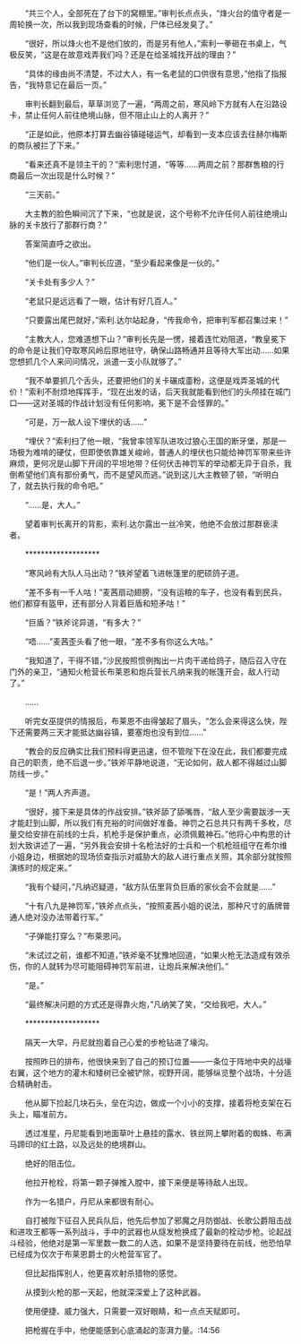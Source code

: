 　　“共三个人，全部死在了台下的窝棚里。”审判长点点头，“烽火台的值守者是一周轮换一次，所以我到现场查看的时候，尸体已经发臭了。”

　　“很好，所以烽火也不是他们放的，而是另有他人，”索利一拳砸在书桌上，气极反笑，“这是在故意戏弄我们吗？还是在给圣城找开战的理由？”

　　“具体的缘由尚不清楚，不过大人，有一名老鼠的口供很有意思，”他指了指报告，“我特意记在最后一页。”

　　审判长翻到最后，草草浏览了一遍，“两周之前，寒风岭下方就有人在沿路设卡，禁止任何人前往绝境山脉，但不阻止山上的人离开？”

　　“正是如此，他原本打算去幽谷镇碰碰运气，却看到一支本应该去往赫尔梅斯的商队被拦了下来。”

　　“看来还真不是领主干的？”索利思忖道，“等等……两周之前？那群售粮的行商最后一次出现是什么时候？”

　　“三天前。”

　　大主教的脸色瞬间沉了下来，“也就是说，这个号称不允许任何人前往绝境山脉的关卡放行了那群行商？”

　　答案简直呼之欲出。

　　“他们是一伙人。”审判长应道，“至少看起来像是一伙的。”

　　“关卡处有多少人？”

　　“老鼠只是远远看了一眼，估计有好几百人。”

　　“只要露出尾巴就好，”索利.达尔站起身，“传我命令，把审判军都召集过来！”

　　“主教大人，您难道想下山？”审判长先是一愣，接着连忙劝阻道，“教皇冕下的命令是让我们夺取寒风岭后原地驻守，确保山路畅通并且等待大军出动……如果您想抓几个人来问问情况，派遣一支小队就够了。”

　　“我不单要抓几个舌头，还要把他们的关卡碾成齑粉，这便是戏弄圣城的代价！”索利不耐烦地挥挥手，“现在出发的话，后天我就能看到他们的头颅挂在城门口——这对圣城的作战计划没有任何影响，冕下是不会怪罪的。”

　　“可是，万一敌人设下埋伏的话……”

　　“埋伏？”索利扫了他一眼，“我曾率领军队进攻过狼心王国的断牙堡，那是一场极为难啃的硬仗，但即使依靠雄关峻岭，普通人的埋伏也只能给神罚军带来些许麻烦，更何况是山脚下开阔的平坦地带？任何伏击神罚军的举动都无异于自杀，我倒希望他们真有那份勇气，而不是望风而逃。”说到这儿大主教顿了顿，“听明白了，就去执行我的命令吧。”

　　“……是，大人。”

　　望着审判长离开的背影，索利.达尔露出一丝冷笑，他绝不会放过那群亵渎者。

　　*******************

　　“寒风岭有大队人马出动？”铁斧望着飞进帐篷里的肥硕鸽子道。

　　“差不多有一千人咕！”麦茜扇动翅膀，“没有运粮的车子，也没有看到民兵，他们都穿有盔甲，还有部分人背着巨盾和短矛咕！”

　　“巨盾？”铁斧诧异道，“有多大？”

　　“唔……”麦茜歪头看了他一眼，“差不多有你这么大咕。”

　　“我知道了，干得不错，”沙民按照惯例掏出一片肉干递给鸽子，随后召入守在门外的亲卫，“通知火枪营长布莱恩和炮兵营长凡纳来我的帐篷开会，敌人行动了。”

　　……

　　听完女巫提供的情报后，布莱恩不由得皱起了眉头，“怎么会来得这么快，陛下还需要两三天才能抵达幽谷镇，要塞炮也没有到位……”

　　“教会的反应确实比我们预料得更迅速，但不管陛下在没在此，我们都要完成自己的职责，绝不后退一步。”铁斧平静地说道，“无论如何，敌人都不得越过山脚防线一步。”

　　“是！”两人齐声道。

　　“很好，接下来是具体的作战安排。”铁斧舔了舔嘴唇，“敌人至少需要跋涉一天才能赶到山脚，所以我们有充裕的时间做好准备。神罚之石总共只有两千多枚，尽量交给安排在前线的士兵，机枪手是保护重点，必须佩戴神石。”他将心中构思的计划大致讲述了一遍，“另外我会安排十名枪法好的士兵和一个机枪班组守在希尔维小姐身边，根据她的现场侦查指示对威胁大的敌人进行重点关照，其余部分就按照演练时的规定来。”

　　“我有个疑问，”凡纳迟疑道，“敌方队伍里背负巨盾的家伙会不会就是……”

　　“十有八九是神罚军，”铁斧点点头，“按照麦茜小姐的说法，那种尺寸的盾牌普通人绝对没办法带着行军。”

　　“子弹能打穿么？”布莱恩问。

　　“未试过之前，谁都不知道，”铁斧毫不犹豫地回道，“如果火枪无法造成有效杀伤，你的人就转为尽可能阻碍神罚军前进，让炮兵来解决他们。”

　　“是。”

　　“最终解决问题的方式还是得靠火炮，”凡纳笑了笑，“交给我吧，大人。”

　　*******************

　　隔天一大早，丹尼就抱着自己心爱的步枪钻进了壕沟。

　　按照昨日的排布，他很快来到了自己的预订位置——一条位于阵地中央的战壕右翼，这个地方的灌木和矮树已全被铲除，视野开阔，能够纵览整个战场，十分适合精确射击。

　　他从脚下捡起几块石头，垒在沟边，做成一个小小的支撑，接着将枪支架在石头上，瞄准前方。

　　透过准星，丹尼能看到地面草叶上悬挂的露水、铁丝网上攀附着的蜘蛛、布满马蹄印的红土路，以及远处的绝境群山。

　　绝好的阻击位。

　　他拉开枪栓，将第一颗子弹推入膛中，接下来便是等待敌人出现。

　　作为一名猎户，丹尼从来都很有耐心。

　　自打被陛下征召入民兵队后，他先后参加了邪魔之月防御战、长歌公爵阻击战和进攻王都等一系列战斗，手中的武器也从燧发枪换成了最新的栓动步枪。论起战斗经验，他绝对是第一军里数一数二的人选，如果不是坚持要待在前线，他恐怕早已经成为仅次于布莱恩爵士的火枪营军官了。

　　但比起指挥别人，他更喜欢射杀猎物的感觉。

　　从摸到火枪的那一天起，他就深深爱上了这种武器。

　　使用便捷、威力强大，只需要一双好眼睛，和一点点天赋即可。

　　把枪握在手中，他便能感到心底涌起的澎湃力量。:14:56
